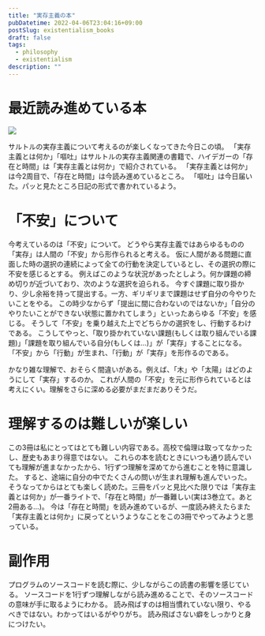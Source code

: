 ```yaml
---
title: "実存主義の本"
pubDatetime: 2022-04-06T23:04:16+09:00
postSlug: existentialism_books
draft: false
tags:
  - philosophy
  - existentialism
description: ""
---
```


# 最近読み進めている本

![](/img/existentialism_books.jpg)

サルトルの実存主義について考えるのが楽しくなってきた今日この頃。
「実存主義とは何か」「嘔吐」はサルトルの実存主義関連の書籍で、ハイデガーの「存在と時間」は「実存主義とは何か」で紹介されている。
「実存主義とは何か」は今2周目で、「存在と時間」は今読み進めているところ。
「嘔吐」は今日届いた。パッと見たところ日記の形式で書かれているよう。

# 「不安」について

今考えているのは「不安」について。
どうやら実存主義ではあらゆるものの「実存」は人間の「不安」から形作られると考える。
仮に人間がある問題に直面した時の選択の連続によって全ての行動を決定しているとし、その選択の際に不安を感じるとする。
例えばこのような状況があったとしよう。何か課題の締め切りが近づいており、次のような選択を迫られる。
今すぐ課題に取り掛かり、少し余裕を持って提出する。一方、ギリギリまで課題はせず自分の今やりたいことをやる。
この時少なからず「提出に間に合わないのではないか」「自分のやりたいことができない状態に置かれてしまう」といったあらゆる「不安」を感じる。
そうして「不安」を乗り越えた上でどちらかの選択をし、行動するわけである。
こうしてやっと、「取り掛かれていない課題(もしくは取り組んでいる課題)」「課題を取り組んでいる自分(もしくは...)」が「実存」することになる。
「不安」から「行動」が生まれ、「行動」が「実存」を形作るのである。

かなり雑な理解で、おそらく間違いがある。例えば、「木」や「太陽」はどのようにして「実存」するのか。
これが人間の「不安」を元に形作られているとは考えにくい。理解をさらに深める必要がまだまだありそうだ。

# 理解するのは難しいが楽しい

この3冊は私にとってはとても難しい内容である。高校で倫理は取ってなかったし、歴史もあまり得意ではない。
これらの本を読むときにいつも通り読んでいても理解が進まなかったから、1行ずつ理解を深めてから進むことを特に意識した。
すると、途端に自分の中でたくさんの問いが生まれ理解も進んでいった。
そうなってからはとても楽しく読めた。三冊をパッと見比べた限りでは「実存主義とは何か」が一番ライトで、「存在と時間」が一番難しい(実は3巻立て。あと2冊ある...)。
今は「存在と時間」を読み進めているが、一度読み終えたらまた「実存主義とは何か」に戻ってというようなことをこの3冊でやってみようと思っている。

# 副作用

プログラムのソースコードを読む際に、少しながらこの読書の影響を感じている。
ソースコードを1行ずつ理解しながら読み進めることで、そのソースコードの意味が手に取るようにわかる。
読み飛ばすのは相当慣れていない限り、やるべきではない。わかってはいるがやりがち。
読み飛ばさない癖をしっかりと身につけたい。
